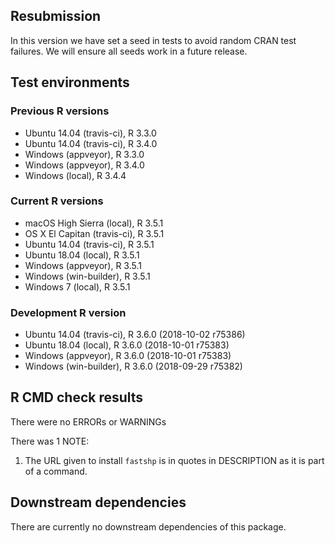## Resubmission

In this version we have set a seed in tests to avoid random CRAN test failures.
We will ensure all seeds work in a future release. 

## Test environments

### Previous R versions
* Ubuntu 14.04        (travis-ci), R 3.3.0
* Ubuntu 14.04        (travis-ci), R 3.4.0
* Windows              (appveyor), R 3.3.0
* Windows              (appveyor), R 3.4.0
* Windows                 (local), R 3.4.4

### Current R versions
* macOS High Sierra    (local), R 3.5.1
* OS X El Capitan  (travis-ci), R 3.5.1
* Ubuntu 14.04     (travis-ci), R 3.5.1
* Ubuntu 18.04         (local), R 3.5.1
* Windows           (appveyor), R 3.5.1
* Windows        (win-builder), R 3.5.1
* Windows 7            (local), R 3.5.1

### Development R version
* Ubuntu 14.04     (travis-ci), R 3.6.0 (2018-10-02 r75386)
* Ubuntu 18.04         (local), R 3.6.0 (2018-10-01 r75383)
* Windows           (appveyor), R 3.6.0 (2018-10-01 r75383)
* Windows        (win-builder), R 3.6.0 (2018-09-29 r75382)

## R CMD check results

There were no ERRORs or WARNINGs

There was 1 NOTE:

1. The URL given to install `fastshp` is in quotes in DESCRIPTION as it is part of a command.

## Downstream dependencies

There are currently no downstream dependencies of this package.
